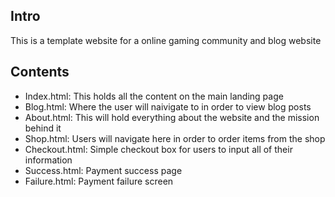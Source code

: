 ## Intro
This is a template website for a online gaming community and blog website

## Contents
- Index.html: This holds all the content on the main landing page
- Blog.html: Where the user will naivigate to in order to view blog posts
- About.html: This will hold everything about the website and the mission behind it
- Shop.html: Users will navigate here in order to order items from the shop
- Checkout.html: Simple checkout box for users to input all of their information
- Success.html: Payment success page
- Failure.html: Payment failure screen